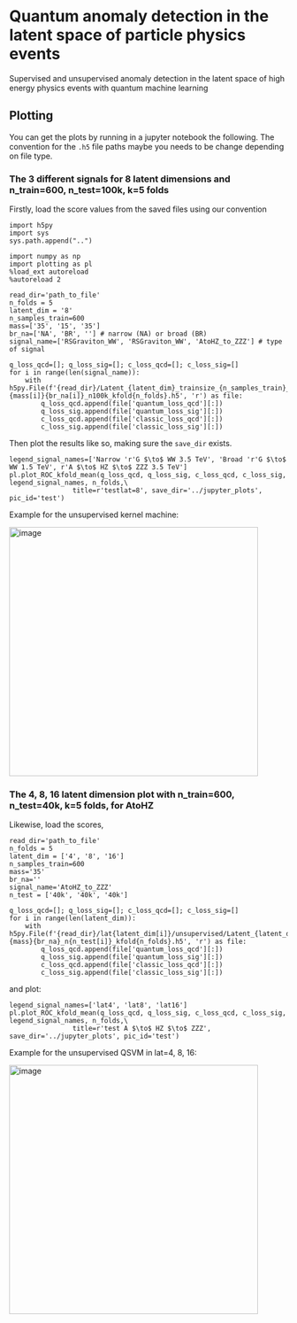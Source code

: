# Quantum anomaly detection in the latent space of particle physics events

Supervised and unsupervised anomaly detection in the latent space of high energy physics events with quantum machine learning

## Plotting
You can get the plots by running in a jupyter notebook the following. The convention for the `.h5` file paths maybe you needs to be change depending on file type.

### The 3 different signals for 8 latent dimensions and n_train=600, n_test=100k, k=5 folds
Firstly, load the score values from the saved files using our convention
```
import h5py
import sys
sys.path.append("..")

import numpy as np
import plotting as pl
%load_ext autoreload
%autoreload 2

read_dir='path_to_file'
n_folds = 5
latent_dim = '8'
n_samples_train=600
mass=['35', '15', '35']
br_na=['NA', 'BR', ''] # narrow (NA) or broad (BR)
signal_name=['RSGraviton_WW', 'RSGraviton_WW', 'AtoHZ_to_ZZZ'] # type of signal

q_loss_qcd=[]; q_loss_sig=[]; c_loss_qcd=[]; c_loss_sig=[]
for i in range(len(signal_name)):
    with h5py.File(f'{read_dir}/Latent_{latent_dim}_trainsize_{n_samples_train}_{signal_name[i]}{mass[i]}{br_na[i]}_n100k_kfold{n_folds}.h5', 'r') as file:
        q_loss_qcd.append(file['quantum_loss_qcd'][:])
        q_loss_sig.append(file['quantum_loss_sig'][:])
        c_loss_qcd.append(file['classic_loss_qcd'][:])
        c_loss_sig.append(file['classic_loss_sig'][:])
```

Then plot the results like so, making sure the `save_dir` exists.

```
legend_signal_names=['Narrow 'r'G $\to$ WW 3.5 TeV', 'Broad 'r'G $\to$ WW 1.5 TeV', r'A $\to$ HZ $\to$ ZZZ 3.5 TeV']
pl.plot_ROC_kfold_mean(q_loss_qcd, q_loss_sig, c_loss_qcd, c_loss_sig, legend_signal_names, n_folds,\
                title=r'testlat=8', save_dir='../jupyter_plots', pic_id='test')
```
Example for the unsupervised kernel machine:

<img width="450" alt="image" src="https://user-images.githubusercontent.com/48251467/196224459-c9e18b6a-12e1-4a5f-8e66-e6ae979e27ef.png">

### The 4, 8, 16 latent dimension plot with n_train=600, n_test=40k, k=5 folds, for AtoHZ
Likewise, load the scores,
```
read_dir='path_to_file'
n_folds = 5
latent_dim = ['4', '8', '16']
n_samples_train=600
mass='35'
br_na=''
signal_name='AtoHZ_to_ZZZ'
n_test = ['40k', '40k', '40k']

q_loss_qcd=[]; q_loss_sig=[]; c_loss_qcd=[]; c_loss_sig=[]
for i in range(len(latent_dim)):
    with h5py.File(f'{read_dir}/lat{latent_dim[i]}/unsupervised/Latent_{latent_dim[i]}_trainsize_{n_samples_train}_{signal_name}{mass}{br_na}_n{n_test[i]}_kfold{n_folds}.h5', 'r') as file:
        q_loss_qcd.append(file['quantum_loss_qcd'][:])
        q_loss_sig.append(file['quantum_loss_sig'][:])
        c_loss_qcd.append(file['classic_loss_qcd'][:])
        c_loss_sig.append(file['classic_loss_sig'][:])
```
and plot:
```
legend_signal_names=['lat4', 'lat8', 'lat16']
pl.plot_ROC_kfold_mean(q_loss_qcd, q_loss_sig, c_loss_qcd, c_loss_sig, legend_signal_names, n_folds,\
                title=r'test A $\to$ HZ $\to$ ZZZ', save_dir='../jupyter_plots', pic_id='test')
```
Example for the unsupervised QSVM in lat=4, 8, 16:

<img width="450" alt="image" src="https://user-images.githubusercontent.com/48251467/196227976-63ed8cae-9709-4697-879b-f64cf579a197.png">

